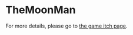 # TheMoonMan
For more details, please go to [the game itch page]([https://pages.github.com/](https://nofacecreep.itch.io/the-moon-man)https://nofacecreep.itch.io/the-moon-man).
